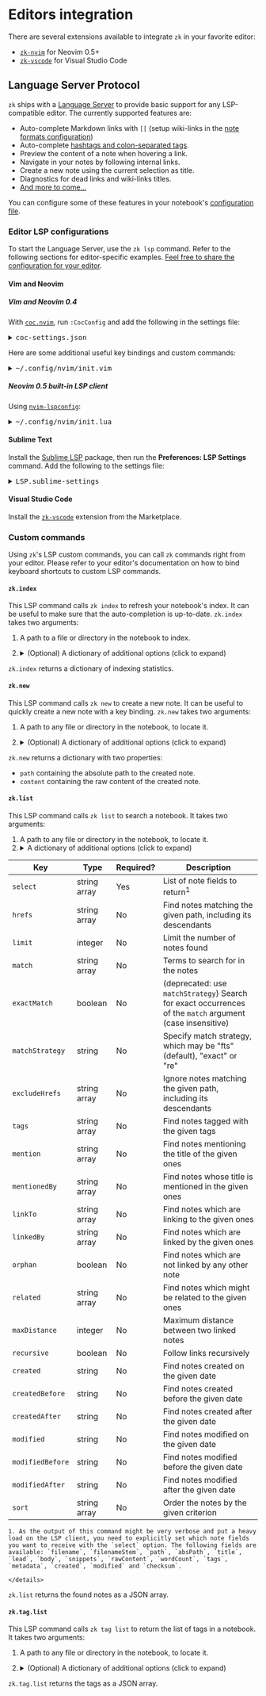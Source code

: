 # Editors integration

There are several extensions available to integrate `zk` in your favorite editor:

* [`zk-nvim`](https://github.com/mickael-menu/zk-nvim) for Neovim 0.5+
* [`zk-vscode`](https://github.com/mickael-menu/zk-vscode) for Visual Studio Code

## Language Server Protocol

`zk` ships with a [Language Server](https://microsoft.github.io/language-server-protocol/overviews/lsp/overview/) to provide basic support for any LSP-compatible editor. The currently supported features are:

* Auto-complete Markdown links with `[[` (setup wiki-links in the [note formats configuration](note-format.md))
* Auto-complete [hashtags and colon-separated tags](tags.md).
* Preview the content of a note when hovering a link.
* Navigate in your notes by following internal links.
* Create a new note using the current selection as title.
* Diagnostics for dead links and wiki-links titles.
* [And more to come...](https://github.com/mickael-menu/zk/issues/22)
  
You can configure some of these features in your notebook's [configuration file](config-lsp.md).

### Editor LSP configurations

To start the Language Server, use the `zk lsp` command. Refer to the following sections for editor-specific examples. [Feel free to share the configuration for your editor](https://github.com/mickael-menu/zk/issues/22).

#### Vim and Neovim

##### Vim and Neovim 0.4

With [`coc.nvim`](https://github.com/neoclide/coc.nvim), run `:CocConfig` and add the following in the settings file:

<details><summary><tt>coc-settings.json</tt></summary>

```jsonc
{
  // Important, otherwise link completion containing spaces and other special characters won't work.
  "suggest.invalidInsertCharacters": [],

  "languageserver": {
    "zk": {
      "command": "zk",
      "args": ["lsp"],
      "trace.server": "messages",
      "filetypes": ["markdown"]
    },
  }
}
```
</details>

Here are some additional useful key bindings and custom commands:

<details><summary><tt>~/.config/nvim/init.vim</tt></summary>

```viml
" User command to index the current notebook.
"
" zk.index expects a notebook path as first argument, so we provide the current
" buffer path with expand("%:p").
command! -nargs=0 ZkIndex :call CocAction("runCommand", "zk.index", expand("%:p"))
nnoremap <leader>zi :ZkIndex<CR>

" User command to create and open a new note, to be called like this:
" :ZkNew {"title": "An interesting subject", "dir": "inbox", ...}
"
" Note the concatenation with the "edit" command to open the note right away.
command! -nargs=? ZkNew :exec "edit ".CocAction("runCommand", "zk.new", expand("%:p"), <args>).path

" Create a new note after prompting for its title.
nnoremap <leader>zn :ZkNew {"title": input("Title: ")}<CR>
" Create a new note in the directory journal/daily.
nnoremap <leader>zj :ZkNew {"dir": "journal/daily"}<CR>
```
</details>

##### Neovim 0.5 built-in LSP client

Using [`nvim-lspconfig`](https://github.com/neovim/nvim-lspconfig):

<details><summary><tt>~/.config/nvim/init.lua</tt></summary>

```lua
local lspconfig = require('lspconfig')
local configs = require('lspconfig/configs')

configs.zk = {
  default_config = {
    cmd = {'zk', 'lsp'},
    filetypes = {'markdown'},
    root_dir = function()
      return vim.loop.cwd()
    end,
    settings = {}
  };
}

lspconfig.zk.setup({ on_attach = function(client, buffer) 
  -- Add keybindings here, see https://github.com/neovim/nvim-lspconfig#keybindings-and-completion
end })
```
</details>

#### Sublime Text

Install the [Sublime LSP](https://github.com/sublimelsp/LSP) package, then run the **Preferences: LSP Settings** command. Add the following to the settings file:

<details><summary><tt>LSP.sublime-settings</tt></summary>

```jsonc
{
  "clients": {
    "zk": {
      "enabled": true,
      "command": ["zk", "lsp"],
      "languageId": "markdown",
      "scopes": [ "source.markdown" ],
      "syntaxes": [ "Packages/MarkdownEditing/Markdown.sublime-syntax" ]
    }
  }
}
```
</details>

#### Visual Studio Code

Install the [`zk-vscode`](https://marketplace.visualstudio.com/items?itemName=mickael-menu.zk-vscode) extension from the Marketplace.

### Custom commands

Using `zk`'s LSP custom commands, you can call `zk` commands right from your editor. Please refer to your editor's documentation on how to bind keyboard shortcuts to custom LSP commands.

#### `zk.index`

This LSP command calls `zk index` to refresh your notebook's index. It can be useful to make sure that the auto-completion is up-to-date. `zk.index` takes two arguments:

1. A path to a file or directory in the notebook to index.
2. <details><summary>(Optional) A dictionary of additional options (click to expand)</summary>
    
    | Key     | Type    | Description                       |
    |---------|---------|-----------------------------------|
    | `force` | boolean | Reindexes all the notes when true |
    </details>

`zk.index` returns a dictionary of indexing statistics.

#### `zk.new`

This LSP command calls `zk new` to create a new note. It can be useful to quickly create a new note with a key binding. `zk.new` takes two arguments:

1. A path to any file or directory in the notebook, to locate it.
2. <details><summary>(Optional) A dictionary of additional options (click to expand)</summary>
    
    | Key                       | Type                 | Description                                                                                                          |
    |---------------------------|----------------------|----------------------------------------------------------------------------------------------------------------------|
    | `title`                   | string               | Title of the new note                                                                                                |
    | `content`                 | string               | Initial content of the note                                                                                          |
    | `dir`                     | string               | Parent directory, relative to the root of the notebook                                                               |
    | `group`                   | string               | [Note configuration group](config-group.md)                                                                          |
    | `template`                | string               | [Custom template used to render the note](template-creation.md)                                                      |
    | `extra`                   | dictionary           | A dictionary of extra variables to expand in the template                                                            |
    | `date`                    | string               | A date of creation for the note in natural language, e.g. "tomorrow"                                                 |
    | `edit`                    | boolean              | When true, the editor will open the newly created note (**not supported by all editors**)                            |
    | `dryRun`                  | boolean              | When true, `zk` will not actually create the note on the file system, but will return its generated content and path |
    | `insertLinkAtLocation`    | location<sup>1</sup> | A location in another note where a link to the new note will be inserted                                             |
    | `insertContentAtLocation` | location<sup>1</sup> | A location in another note where the content of the new note will be inserted                                        |

    1. The `location` type is an [LSP Location object](https://microsoft.github.io/language-server-protocol/specification#location), for example:

    ```json
    {
        "uri":"file:///Users/mickael/notes/9se3.md",
        "range": {
            "end":{"line": 5, "character":149},
            "start":{"line": 5, "character":137}
        }
    }
    ```
    </details>

`zk.new` returns a dictionary with two properties:

* `path` containing the absolute path to the created note.
* `content` containing the raw content of the created note.

#### `zk.list`

This LSP command calls `zk list` to search a notebook. It takes two arguments:

1. A path to any file or directory in the notebook, to locate it.
2. <details><summary>A dictionary of additional options (click to expand)</summary>
    
  | Key                | Type           | Required?   | Description                                                                                               |
  | ------------------ | -------------- | ----------- | -------------------------------------------------------------------------                                 |
  | `select`           | string array   | Yes         | List of note fields to return<sup>1</sup>                                                                 |
  | `hrefs`            | string array   | No          | Find notes matching the given path, including its descendants                                             |
  | `limit`            | integer        | No          | Limit the number of notes found                                                                           |
  | `match`            | string array   | No          | Terms to search for in the notes                                                                          |
  | `exactMatch`       | boolean        | No          | (deprecated: use `matchStrategy`) Search for exact occurrences of the `match` argument (case insensitive) |
  | `matchStrategy`    | string         | No          | Specify match strategy, which may be "fts" (default), "exact" or "re"                                     |
  | `excludeHrefs`     | string array   | No          | Ignore notes matching the given path, including its descendants                                           |
  | `tags`             | string array   | No          | Find notes tagged with the given tags                                                                     |
  | `mention`          | string array   | No          | Find notes mentioning the title of the given ones                                                         |
  | `mentionedBy`      | string array   | No          | Find notes whose title is mentioned in the given ones                                                     |
  | `linkTo`           | string array   | No          | Find notes which are linking to the given ones                                                            |
  | `linkedBy`         | string array   | No          | Find notes which are linked by the given ones                                                             |
  | `orphan`           | boolean        | No          | Find notes which are not linked by any other note                                                         |
  | `related`          | string array   | No          | Find notes which might be related to the given ones                                                       |
  | `maxDistance`      | integer        | No          | Maximum distance between two linked notes                                                                 |
  | `recursive`        | boolean        | No          | Follow links recursively                                                                                  |
  | `created`          | string         | No          | Find notes created on the given date                                                                      |
  | `createdBefore`    | string         | No          | Find notes created before the given date                                                                  |
  | `createdAfter`     | string         | No          | Find notes created after the given date                                                                   |
  | `modified`         | string         | No          | Find notes modified on the given date                                                                     |
  | `modifiedBefore`   | string         | No          | Find notes modified before the given date                                                                 |
  | `modifiedAfter`    | string         | No          | Find notes modified after the given date                                                                  |
  | `sort`             | string array   | No          | Order the notes by the given criterion                                                                    |

    1. As the output of this command might be very verbose and put a heavy load on the LSP client, you need to explicitly set which note fields you want to receive with the `select` option. The following fields are available: `filename`, `filenameStem`, `path`, `absPath`, `title`, `lead`, `body`, `snippets`, `rawContent`, `wordCount`, `tags`, `metadata`, `created`, `modified` and `checksum`.

    </details>

`zk.list` returns the found notes as a JSON array.

#### `zk.tag.list`

This LSP command calls `zk tag list` to return the list of tags in a notebook. It takes two arguments:

1. A path to any file or directory in the notebook, to locate it.
2. <details><summary>(Optional) A dictionary of additional options (click to expand)</summary>
    
    | Key    | Type         | Required? | Description                                      |
    |--------|--------------|-----------|--------------------------------------------------|
	| `sort` | string array | No        | Order the tags by the given criteria<sup>1</sup> |

    1. The available sort criteria are `name` and `note-count`. You can change the order by appending `-` or `+` to the criterion.

    </details>

`zk.tag.list` returns the tags as a JSON array.
